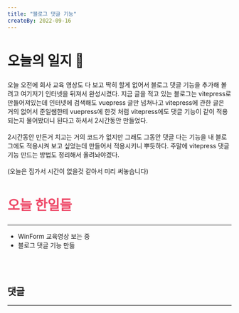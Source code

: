 ```yaml
---
title: "블로그 댓글 기능"
createBy: 2022-09-16
---
```


##  <h2 style="font-size: 30px">오늘의 일지 🎪</h2>
오늘 오전에 회사 교육 영상도 다 보고 딱히 할게 없어서 블로그 댓글 기능을 추가해 볼려고 여기저기 인터넷을 뒤져서 완성시켰다. 지금 글을 적고 있는 블로그는 vitepress로 만들어져있는데 인터넷에 검색해도 vuepress 글만 넘쳐나고 vitepress에 관한 글은 거의 없어서 준일쌤한테 vuepress에 한것 처럼 vitepress에도 댓글 기능이 같이 적용되는지 물어봤더니 된다고 하셔서 2시간동안 만들었다.
<br>
<br>
2시간동안 만든거 치고는 거의 코드가 없지만 그래도 그동안 댓글 다는 기능을 내 블로그에도 적용시켜 보고 싶었는데 만들어서 적용시키니 뿌듯하다. 주말에 vitepress 댓글 기능 만드는 방법도 정리해서 올려놔야겠다. 
<br>
<br>
(오늘은 집가서 시간이 없을것 같아서 미리 써놓습니다)


## <h2 style="color: #ee4867; font-size: 30px">오늘 한일들</h2>
--- 
- WinForm 교육영상 보는 중 
- 블로그 댓글 기능 만듦

<br>
<br>

## 댓글
---
<Comment />
